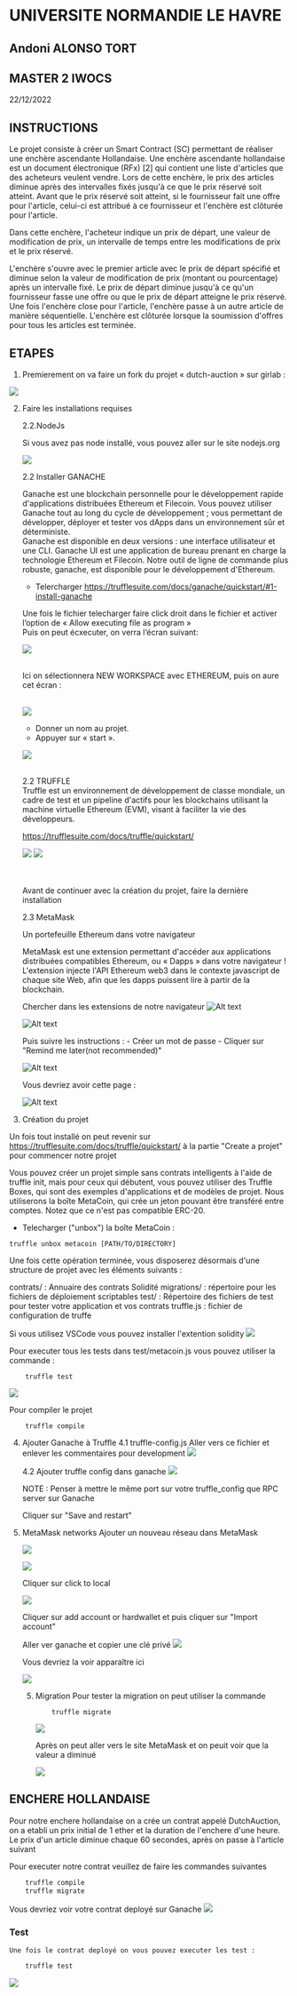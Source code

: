 # UNIVERSITE NORMANDIE LE HAVRE

## Andoni ALONSO TORT
## MASTER 2 IWOCS
22/12/2022


## INSTRUCTIONS

Le projet consiste à créer un Smart Contract (SC) permettant de réaliser une enchère ascendante Hollandaise.
Une enchère ascendante hollandaise est un document électronique (RFx) [2] qui contient une liste d'articles que des acheteurs veulent vendre. Lors de cette enchère, le prix des articles diminue après des intervalles fixés jusqu'à ce que le prix réservé soit atteint. Avant que le prix réservé soit atteint, si le fournisseur fait une offre pour l'article, celui-ci est attribué à ce fournisseur et l'enchère est clôturée pour l'article.

Dans cette enchère, l'acheteur indique un prix de départ, une valeur de modification de prix, un intervalle de temps entre les modifications de prix et le prix réservé.

L'enchère s'ouvre avec le premier article avec le prix de départ spécifié et diminue selon la valeur de modification de prix (montant ou pourcentage) après un intervalle fixé. Le prix de départ diminue jusqu'à ce qu'un fournisseur fasse une offre ou que le prix de départ atteigne le prix réservé. Une fois l'enchère close pour l'article, l'enchère passe à un autre article de manière séquentielle.
L'enchère est clôturée lorsque la soumission d'offres pour tous les articles est terminée.


## ETAPES

1. Premierement  on va faire un fork du projet « dutch-auction » sur girlab :


![](./ImagesProject/1_fork_project.png)

2. Faire les installations requises

	2.2.NodeJs

	Si vous avez pas node installé, vous pouvez aller sur le site nodejs.org

    ![](./ImagesProject/2_nodejs.png)

    2.2 Installer GANACHE

	Ganache est une blockchain personnelle pour le développement rapide 	d'applications distribuées Ethereum et Filecoin. Vous pouvez utiliser Ganache tout au long 	du cycle de développement ; vous permettant de développer, déployer et tester vos dApps 	dans un environnement sûr et déterministe.
    <br/>
	Ganache est disponible en deux versions : une interface utilisateur et une CLI. 	Ganache UI est une application de bureau prenant en charge la technologie Ethereum et 	Filecoin. Notre outil de ligne de commande plus robuste, ganache, est disponible pour le 	développement d'Ethereum.
    <br/>
	
	- Telercharger
    https://trufflesuite.com/docs/ganache/quickstart/#1-install-ganache
    

	Une fois le fichier telecharger faire click droit dans le fichier et activer l’option de « Allow 	executing  file as program »
    <br/>
	Puis on peut écxecuter, on verra l‘écran suivant:
    <br/>

    ![](./ImagesProject/3_Run_Ganache.png)

    <br/>
    Ici on sélectionnera NEW WORKSPACE avec ETHEREUM, puis on aure cet écran :
    <br/><br/>

    ![](./ImagesProject/4_Workspace_ganache.png)

    - Donner un nom au projet.
	- Appuyer sur « start ». 

    ![](./ImagesProject/5_Start_Ganache.png)

    <br/>
    2.2 TRUFFLE

    <br/>
	Truffle est un environnement de développement de classe mondiale, un cadre de test et un pipeline d'actifs pour les blockchains utilisant la machine virtuelle Ethereum (EVM), visant à faciliter la vie des développeurs.

    https://trufflesuite.com/docs/truffle/quickstart/

    ![](./ImagesProject/6_Install_Truffle.png)
    ![](./ImagesProject/7_Install_Truffle_terminal.png)

    <br/><br/>
    Avant de continuer avec la création du projet, faire la dernière installation

    2.3 MetaMask
    <br>

    Un portefeuille Ethereum dans votre navigateur

    MetaMask est une extension permettant d'accéder aux applications distribuées compatibles Ethereum, ou « Dapps » dans votre navigateur !
    <br/>
    L'extension injecte l'API Ethereum web3 dans le contexte javascript de chaque site Web, afin que les dapps puissent lire à partir de la blockchain.

    Chercher dans les extensions de notre navigateur 
    ![Alt text](./ImagesProject/8_MetaMask_Add.png)

    ![Alt text](./ImagesProject/9_CreateWallet_MetaMask.png)

    Puis suivre les instructions :
        - Créer un mot de passe
        - Cliquer sur "Remind me later(not recommended)"

    ![Alt text](./ImagesProject/10_Creation_Reussit.png)

    Vous devriez avoir cette page :

    ![Alt text](./ImagesProject/11_Menu_MetaMask.png)

3. Création du projet

Un fois tout installé on peut revenir sur https://trufflesuite.com/docs/truffle/quickstart/ à la partie "Create a projet" pour commencer notre projet

Vous pouvez créer un projet simple sans contrats intelligents à l'aide de truffle init, mais pour ceux qui débutent, vous pouvez utiliser des Truffle Boxes, qui sont des exemples d'applications et de modèles de projet. Nous utiliserons la boîte MetaCoin, qui crée un jeton pouvant être transféré entre comptes. Notez que ce n'est pas compatible ERC-20.
-  Telecharger ("unbox") la boîte MetaCoin :

```
truffle unbox metacoin [PATH/TO/DIRECTORY]
```

Une fois cette opération terminée, vous disposerez désormais d'une structure de projet avec les éléments suivants :

contrats/ : Annuaire des contrats Solidité
migrations/ : répertoire pour les fichiers de déploiement scriptables
test/ : Répertoire des fichiers de test pour tester votre application et vos contrats
truffle.js : fichier de configuration de truffe

Si vous utilisez VSCode vous pouvez installer l'extention solidity
![](./ImagesProject/12_Solidity_extension.png)

Pour executer tous les tests dans test/metacoin.js vous pouvez utiliser la commande :

```
    truffle test
```
![](./ImagesProject/13_Tests_passed.png)


Pour compiler le projet
```
    truffle compile
```

4. Ajouter Ganache à Truffle
    4.1 truffle-config.js
    Aller vers ce fichier et enlever les commentaires pour development
    ![](./ImagesProject/14_truffle_config.png)

    4.2 Ajouter truffle config dans ganache
    ![](./ImagesProject/15_Ajout_truffle_config_a_ganache.png)

    NOTE : Penser à mettre le même port sur votre truffle_config que RPC server sur Ganache

    Cliquer sur "Save and restart"

5. MetaMask networks
    Ajouter un nouveau réseau dans MetaMask

    ![](./ImagesProject/16_Add_network.png)


    ![](./ImagesProject/17_Netword_created.png)

    Cliquer sur click to local

    ![](./ImagesProject/18_Add_account_or_wallet.png)

    Cliquer sur add account or hardwallet
    et puis cliquer sur "Import account"

    Aller ver ganache et copier une clé privé
    ![](./ImagesProject/19_Private_key_copy.png)

    Vous devriez la voir apparaître ici

    ![](./ImagesProject/20_Metamask_imported.png)


    5. Migration
        Pour tester la migration on peut utiliser la commande 
        ```
            truffle migrate
        ```
        ![](./ImagesProject/21_truffle_migrate_test.png)

        Après on peut aller vers le site MetaMask et on peuit voir que la valeur a diminué

        ![](./ImagesProject/22_Decreased_value_metamask.png)

## ENCHERE HOLLANDAISE

Pour notre enchere hollandaise on a crée un contrat appelé DutchAuction, on a etabli un prix initial de 1 ether et la duration de l'enchere d'une heure.
Le prix d'un article diminue chaque 60 secondes, après on passe à l'article suivant

Pour executer notre contrat veuillez de faire les commandes suivantes 
```js
    truffle compile
    truffle migrate
```
Vous devriez voir votre contrat deployé sur Ganache
![](./ImagesProject/23_Migrate_Contract.png)

### Test
    Une fois le contrat deployé on vous pouvez executer les test :

```js
    truffle test
```
![](./ImagesProject/24_Test.png)



